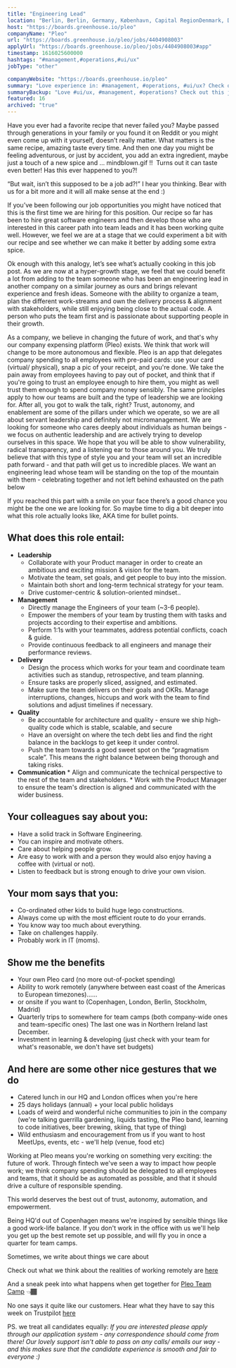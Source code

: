 ```yaml
---
title: "Engineering Lead"
location: "Berlin, Berlin, Germany, København, Capital RegionDenmark, Denmark, London, England, United Kingdom, Remote, Stockholm, Sweden"
host: "https://boards.greenhouse.io/pleo"
companyName: "Pleo"
url: "https://boards.greenhouse.io/pleo/jobs/4404908003"
applyUrl: "https://boards.greenhouse.io/pleo/jobs/4404908003#app"
timestamp: 1616025600000
hashtags: "#management,#operations,#ui/ux"
jobType: "other"

companyWebsite: "https://boards.greenhouse.io/pleo"
summary: "Love experience in: #management, #operations, #ui/ux? Check out this job post!"
summaryBackup: "Love #ui/ux, #management, #operations? Check out this job post!"
featured: 16
archived: "true"
---
```



Have you ever had a favorite recipe that never failed you? Maybe passed through generations in your family or you found it on Reddit or you might even come up with it yourself, doesn’t really matter. What matters is the same recipe, amazing taste every time. And then one day you might be feeling adventurous, or just by accident, you add an extra ingredient, maybe just a touch of a new spice and ... mindblown.gif !!  Turns out it can taste even better! Has this ever happened to you?!

“But wait, isn’t this supposed to be a job ad?!” I hear you thinking. Bear with us for a bit more and it will all make sense at the end :) 

If you’ve been following our job opportunities you might have noticed that this is the first time we are hiring for this position. Our recipe so far has been to hire great software engineers and then develop those who are interested in this career path into team leads and it has been working quite well. However, we feel we are at a stage that we could experiment a bit with our recipe and see whether we can make it better by adding some extra spice. 

Ok enough with this analogy, let’s see what’s actually cooking in this job post. As we are now at a hyper-growth stage, we feel that we could benefit a lot from adding to the team someone who has been an engineering lead in another company on a similar journey as ours and brings relevant experience and fresh ideas. Someone with the ability to organize a team, plan the different work-streams and own the delivery process & alignment with stakeholders, while still enjoying being close to the actual code. A person who puts the team first and is passionate about supporting people in their growth.

As a company, we believe in changing the future of work, and that's why our company expensing platform (Pleo) exists. We think that work will change to be more autonomous and flexible. Pleo is an app that delegates company spending to all employees with pre-paid cards: use your card (virtual/ physical), snap a pic of your receipt, and you're done. We take the pain away from employees having to pay out of pocket, and think that if you're going to trust an employee enough to hire them, you might as well trust them enough to spend company money sensibly. The same principles apply to how our teams are built and the type of leadership we are looking for. After all, you got to walk the talk, right? Trust, autonomy, and enablement are some of the pillars under which we operate, so we are all about servant leadership and definitely not micromanagement. We are looking for someone who cares deeply about individuals as human beings - we focus on authentic leadership and are actively trying to develop ourselves in this space. We hope that you will be able to show vulnerability, radical transparency, and a listening ear to those around you. We truly believe that with this type of style you and your team will set an incredible path forward - and that path will get us to incredible places. We want an engineering lead whose team will be standing on the top of the mountain with them - celebrating together and not left behind exhausted on the path below

If you reached this part with a smile on your face there’s a good chance you might be the one we are looking for. So maybe time to dig a bit deeper into what this role actually looks like, AKA time for bullet points. 

## What does this role entail:

*   **Leadership**
    *   Collaborate with your Product manager in order to create an ambitious and exciting mission & vision for the team.
    *   Motivate the team, set goals, and get people to buy into the mission.
    *   Maintain both short and long-term technical strategy for your team.
    *   Drive customer-centric & solution-oriented mindset..
*   **Management**
    *   Directly manage the Engineers of your team (~3-6 people).
    *   Empower the members of your team by trusting them with tasks and projects according to their expertise and ambitions.
    *   Perform 1:1s with your teammates, address potential conflicts, coach & guide.
    *   Provide continuous feedback to all engineers and manage their performance reviews.
*   **Delivery**
    *   Design the process which works for your team and coordinate team activities such as standup, retrospective, and team planning.
    *   Ensure tasks are properly sliced, assigned, and estimated.
    *   Make sure the team delivers on their goals and OKRs. Manage interruptions, changes, hiccups and work with the team to find solutions and adjust timelines if necessary.
*   **Quality**
    *   Be accountable for architecture and quality - ensure we ship high-quality code which is stable, scalable, and secure
    *   Have an oversight on where the tech debt lies and find the right balance in the backlogs to get keep it under control.
    *   Push the team towards a good sweet spot on the “pragmatism scale”. This means the right balance between being thorough and taking risks.
*    **Communication**
    *   Align and communicate the technical perspective to the rest of the team and stakeholders.
    *   Work with the Product Manager to ensure the team's direction is aligned and communicated with the wider business.

## Your colleagues say about you:

*   Have a solid track in Software Engineering.
*   You can inspire and motivate others.
*   Care about helping people grow.
*   Are easy to work with and a person they would also enjoy having a coffee with (virtual or not).
*   Listen to feedback but is strong enough to drive your own vision.

## Your mom says that you:

*   Co-ordinated other kids to build huge lego constructions.
*   Always come up with the most efficient route to do your errands.
*   You know way too much about everything.
*   Take on challenges happily.
*   Probably work in IT (moms).

## Show me the benefits

*   Your own Pleo card (no more out-of-pocket spending)
*   Ability to work remotely (anywhere between east coast of the Americas to European timezones)......
*   or onsite if you want to (Copenhagen, London, Berlin, Stockholm, Madrid)
*   Quarterly trips to somewhere for team camps (both company-wide ones and team-specific ones) The last one was in Northern Ireland last December.
*   Investment in learning & developing (just check with your team for what's reasonable, we don't have set budgets)

## And here are some other nice gestures that we do

*   Catered lunch in our HQ and London offices when you're here
*   25 days holidays (annual) + your local public holidays
*   Loads of weird and wonderful niche communities to join in the company (we're talking guerrilla gardening, liquids tasting, the Pleo band, learning to code initiatives, beer brewing, skiing, that type of thing)
*   Wild enthusiasm and encouragement from us if you want to host MeetUps, events, etc - we'll help (venue, food etc)

Working at Pleo means you're working on something very exciting: the future of work. Through fintech we've seen a way to impact how people work; we think company spending should be delegated to all employees and teams, that it should be as automated as possible, and that it should drive a culture of responsible spending.       

This world deserves the best out of trust, autonomy, automation, and empowerment.

Being HQ'd out of Copenhagen means we're inspired by sensible things like a good work-life balance. If you don't work in the office with us we'll help you get up the best remote set up possible, and will fly you in once a quarter for team camps.

Sometimes, we write about things we care about

Check out what we think about the realities of working remotely are [here](https://blog.pleo.io/en/how-to-actually-get-hired-remotely)

And a sneak peek into what happens when get together for [Pleo Team Camp](https://www.youtube.com/watch?v=Ooy0JCJzNzc) 👈🏾

No one says it quite like our customers. Hear what they have to say this week on Trustpilot [here](https://www.trustpilot.com/review/pleo.io)

PS. we treat all candidates equally: _If you are interested please apply through our application system - any correspondence should come from there! Our lovely support isn't able to pass on any calls/ emails our way - and this makes sure that the candidate experience is smooth and fair to everyone :)_

